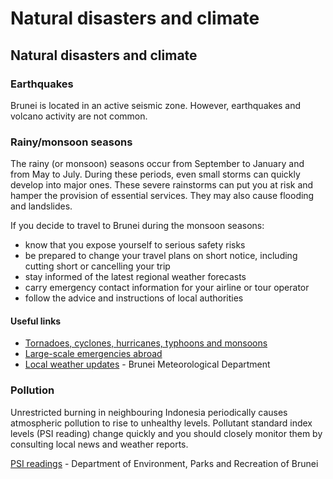 # Natural disasters and climate

## Natural disasters and climate

### Earthquakes

Brunei is located in an active seismic zone. However, earthquakes and volcano activity are not common.

### Rainy/monsoon seasons

The rainy (or monsoon) seasons occur from September to January and from May to July. During these periods, even small storms can quickly develop into major ones. These severe rainstorms can put you at risk and hamper the provision of essential services. They may also cause flooding and landslides.

If you decide to travel to Brunei during the monsoon seasons:

* know that you expose yourself to serious safety risks
* be prepared to change your travel plans on short notice, including cutting short or cancelling your trip
* stay informed of the latest regional weather forecasts
* carry emergency contact information for your airline or tour operator
* follow the advice and instructions of local authorities

#### Useful links

* [Tornadoes, cyclones, hurricanes, typhoons and monsoons](https://travel.gc.ca/travelling/health-safety/hurricanes-typhoons-cyclones-monsoons)
* [Large-scale emergencies abroad](https://travel.gc.ca/assistance/emergency-info/large-scale-emergencies-abroad)
* [Local weather updates](http://www.bruneiweather.com.bn/) - Brunei Meteorological Department

### Pollution

Unrestricted burning in neighbouring Indonesia periodically causes atmospheric pollution to rise to unhealthy levels. Pollutant standard index levels (PSI reading) change quickly and you should closely monitor them by consulting local news and weather reports.

[PSI readings](http://www.env.gov.bn/Theme/Home.aspx) - Department of Environment, Parks and Recreation of Brunei